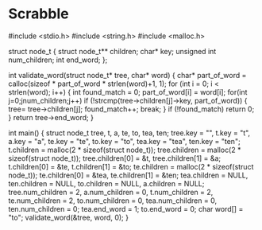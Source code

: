 # Scrabble
#include <stdio.h>
#include <string.h>
#include <malloc.h>

struct node_t
{
	struct node_t** children;
	char* key;
	unsigned int num_children;
	int end_word;
};

int validate_word(struct node_t* tree, char* word)
{
	char* part_of_word = calloc(sizeof * part_of_word * strlen(word)+1, 1);
	for (int i = 0; i < strlen(word); i++)
	{
		int found_match = 0;
		part_of_word[i] = word[i];
		for(int j=0;j<tree->num_children;j++)
			if (!strcmp(tree->children[j]->key, part_of_word))
			{
				tree= tree->children[j];
				found_match++;
					break;
			}
		if (!found_match)
			return 0;
	}
	return tree->end_word;
}
  
int main()
{
	struct node_t tree, t, a, te, to, tea, ten;
	tree.key = "", t.key = "t", a.key = "a", te.key = "te", to.key = "to", tea.key = "tea", ten.key = "ten";
	t.children = malloc(2 * sizeof(struct node_t));
	tree.children = malloc(2 * sizeof(struct node_t));
	tree.children[0] = &t, tree.children[1] = &a;
	t.children[0] = &te, t.children[1] = &to;
	te.children = malloc(2 * sizeof(struct node_t));
	te.children[0] = &tea, te.children[1] = &ten;
	tea.children = NULL, ten.children = NULL, to.children = NULL, a.children = NULL;
	tree.num_children = 2, a.num_children = 0, t.num_children = 2, te.num_children = 2, to.num_children = 0, tea.num_children = 0, ten.num_children = 0;
	tea.end_word = 1; to.end_word = 0;
	char word[] = "to";
	validate_word(&tree, word, 0);
}

